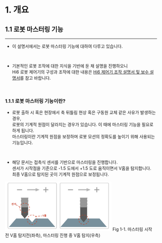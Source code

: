 # 1. 개요
## 1.1 로봇 마스터링 기능
---

- 이 설명서에서는 로봇 마스터링 기능에 대하여 다루고 있습니다. 

<br>

- 기본적인 로봇 조작에 대한 지식을 기반에 둔 채 설명을 진행하오니 <br>
  Hi6 로봇 제어기의 구성과 조작에 대한 내용은 [Hi6 제어기 조작 설명서 및 보수 설명서](https://hrbook-hrc.web.app/#/)를 참고 바랍니다.

<br>

### 1.1.1 로봇 마스터링 기능이란?

- 로봇 출하 시 혹은 현장에서 축 뒤틀림 현상 혹은 구동원 교체 같은 사유가 발생하는 경우,<br>
  로봇의 기계적 원점이 달라지는 경우가 있습니다. 이 때에 마스터링 기능을 필요로하게 됩니다.<br>
  마스터링이란 기계적 원점을 보정하며 로봇 모션의 정확도를 높이기 위해 사용되는 기능입니다.

<br>

- 해당 문서는 접촉식 센서를 기반으로 마스터링을 진행합니다. <br>
  센서가 시작점을 기준으로 -1.5 도에서 +1.5 도로 움직이면서 V홈을 탐지합니다. <br>
  최종 V홈으로 탐지된 곳이 기계적 원점으로 보정됩니다.<div>
<img src="../00_img/12_mastering_concept.PNG" width="70%">
Fig 1-1. 마스터링 시작 전 V홈 탐지전(좌측), 마스터링 진행 중 V홈 탐지(우측)
</div>